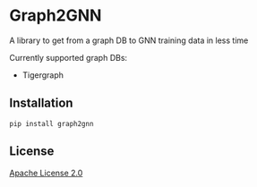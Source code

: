 # Graph2GNN
A library to get from a graph DB to GNN training data in less time

Currently supported graph DBs:
- Tigergraph

## Installation
```
pip install graph2gnn
```

## License

[Apache License 2.0](LICENSE)